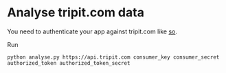 # Analyse tripit.com data

You need to authenticate your app against tripit.com like [so](http://blog.andydenmark.com/2009/03/how-to-build-oauth-consumer.html).

Run

    python analyse.py https://api.tripit.com consumer_key consumer_secret authorized_token authorized_token_secret